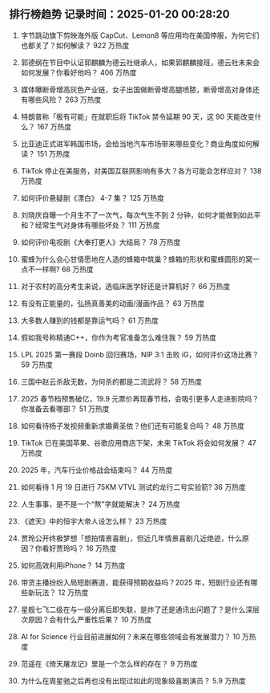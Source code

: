 
## 排行榜趋势 记录时间：2025-01-20 00:28:20
  
  1. 字节跳动旗下剪映海外版 CapCut、Lemon8 等应用均在美国停服，为何它们也都关了？如何解读？ 922 万热度
    
  2. 郭德纲在节目中认证郭麒麟为德云社继承人，如果郭麒麟接班，德云社未来会如何发展？你看好他吗？ 406 万热度
    
  3. 媒体曝断骨增高灰色产业链，女子出国做断骨增高腿喷脓，断骨增高对身体还有哪些风险？ 263 万热度
    
  4. 特朗普称「极有可能」在就职后将 TikTok 禁令延期 90 天，这 90 天能改变什么？ 167 万热度
    
  5. 比亚迪正式进军韩国市场，会给当地汽车市场带来哪些变化？商业角度如何解读？ 151 万热度
    
  6. TikTok 停止在美服务，对美国互联网影响有多大？各方可能会怎样应对？ 138 万热度
    
  7. 如何评价悬疑剧《漂白》 4-7 集？ 125 万热度
    
  8. 刘晓庆自曝一个月生不了一次气，每次气生不到 2 分钟，如何才能做到如此平和？经常生气对身体有哪些坏处？ 111 万热度
    
  9. 如何评价电视剧《大奉打更人》大结局？ 78 万热度
    
  10. 蜜蜂为什么会心甘情愿地在人造的蜂箱中筑巢？蜂箱的形状和蜜蜂圆形的窝一点不一样啊? 68 万热度
    
  11. 对于农村的高分考生来说，选临床医学好还是计算机好？ 66 万热度
    
  12. 有没有正能量的，弘扬真善美的动画/漫画作品？ 63 万热度
    
  13. 大多数人赚到的钱都是靠运气吗？ 61 万热度
    
  14. 假如我号称精通C++，你作为考官准备怎么难住我？ 59 万热度
    
  15. LPL 2025 第一赛段 Doinb 回归赛场，NIP 3:1 击败 iG，如何评价这场比赛？ 59 万热度
    
  16. 三国中赵云杀敌无数，为何杀的都是二流武将？ 58 万热度
    
  17. 2025 春节档预售破亿，19.9 元票价再现春节档，会吸引更多人走进影院吗？你准备去看哪部？ 51 万热度
    
  18. 如何看待杨子发视频重新求婚黄圣依？他们还有可能复合吗？ 48 万热度
    
  19. TikTok 已在美国苹果、谷歌应用商店下架，未来 TikTok 将会如何发展？ 47 万热度
    
  20. 2025 年，汽车行业价格战会结束吗？ 44 万热度
    
  21. 如何看待 1 月 19 日进行 75KM VTVL 测试的龙行二号实验箭? 36 万热度
    
  22. 人生事事，是不是一个“熬”字就能解决？ 24 万热度
    
  23. 《遮天》中的恒宇大帝人设怎么样？ 23 万热度
    
  24. 贾玲公开终极梦想「想拍情景喜剧」，但近几年情景喜剧几近绝迹，什么原因？你看好贾玲吗？ 16 万热度
    
  25. 如何高效利用iPhone？ 14 万热度
    
  26. 带货主播纷纷入局短剧赛道，能获得预期收益吗？2025 年，短剧行业还有哪些新玩法？ 12 万热度
    
  27. 星舰七飞二级在与一级分离后即失联，是炸了还是通讯出问题了？是什么深层次原因？会有什么严重性后果？ 10 万热度
    
  28. AI for Science 行业目前进展如何？未来在哪些领域会有发展潜力？ 10 万热度
    
  29. 范遥在《倚天屠龙记》里是一个怎么样的存在？ 9 万热度
    
  30. 为什么在周星驰之后再也没有出现过如此的现象级喜剧演员？ 5.9 万热度
    